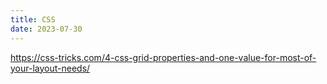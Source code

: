 ```yaml
---
title: CSS
date: 2023-07-30
---
```


https://css-tricks.com/4-css-grid-properties-and-one-value-for-most-of-your-layout-needs/
